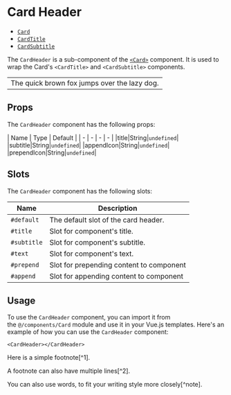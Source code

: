 # Card Header
- [`Card`](/src/components/Card/Card.tsx)
- [`CardTitle`](/src/components/Card/CardTitle.ts)
- [`CardSubtitle`](/src/components/Card/CardSubtitle.ts)
  
The `CardHeader` is a sub-component of the [`<Card>`](/src/components/Card/Card.tsx) component. It is used to wrap the Card's `<CardTitle>` and `<CardSubtitle>` components.

<table><tr><td>The quick brown fox jumps over the lazy dog.</td></tr></table>

## Props
The `CardHeader` component has the following props:

| Name | Type | Default |
| - | - | - | - |
|title|String|`undefined`|
|subtitle|String|`undefined`|
|appendIcon|String|`undefined`|
|prependIcon|String|`undefined`|

## Slots
The `CardHeader` component has the following slots:

| Name | Description |
| - | - |
|`#default`|The default slot of the card header.|
|`#title`|Slot for component's title.|
|`#subtitle`|Slot for component's subtitle.|
|`#text`|Slot for component's text.|
|`#prepend`|Slot for prepending content to component|
|`#append`|Slot for appending content to component|


## Usage
To use the `CardHeader` component, you can import it from the `@/components/Card` module and use it in your Vue.js templates. Here's an example of how you can use the `CardHeader` component:
   
```vue
<CardHeader></CardHeader>
```
Here is a simple footnote[^1].

A footnote can also have multiple lines[^2].  

You can also use words, to fit your writing style more closely[^note].
